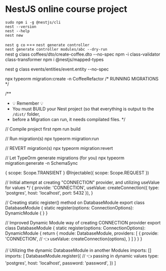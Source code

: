 # NestJS online course project


`sudo npm i -g @nestjs/cli`  
`nest --version`  
`nest --help`  
`nest new` 

`nest g co` === `nest generate controller`  
`nest generate controller modules/abc --dry-run`  
nest g class coffees/dto/create-coffee.dto --no-spec
npm -i class-validator class-transformer
npm i @nestjs/mapped-types


nest g class events/entities/event.entity --no-spec


npx typeorm migration:create -n CoffeeRefactor
/* RUNNING MIGRATIONS */

/**
 * 💡 Remember 💡
 * You must BUILD your Nest project (so that everything is output to the `/dist/` folder,
 * before a Migration can run, it needs compilated files.
 */
 
// Compile project first 
npm run build

// Run migration(s) 
npx typeorm migration:run

// REVERT migration(s)
npx typeorm migration:revert

// Let TypeOrm generate migrations (for you)
npx typeorm migration:generate -n SchemaSync



{ scope: Scope.TRANSIENT }
@Injectable({ scope: Scope.REQUEST })


// Initial attempt at creating "CONNECTION" provider, and utilizing useValue for values */
{
  provide: 'CONNECTION',
  useValue: createConnection({
    type: 'postgres',
    host: 'localhost',
    port: 5432
  }),
}

// Creating static register() method on DatabaseModule
export class DatabaseModule {
  static register(options: ConnectionOptions): DynamicModule {  }
}

// Improved Dynamic Module way of creating CONNECTION provider
export class DatabaseModule {
  static register(options: ConnectionOptions): DynamicModule {
    return {
      module: DatabaseModule,
      providers: [
        {
          provide: 'CONNECTION', // 👈
          useValue: createConnection(options), 
        }
      ]
    }
  }
}

// Utilizing the dynamic DatabaseModule in another Modules imports: []
imports: [
  DatabaseModule.register({ // 👈 passing in dynamic values
    type: 'postgres',
    host: 'localhost',
    password: 'password',
  })
]